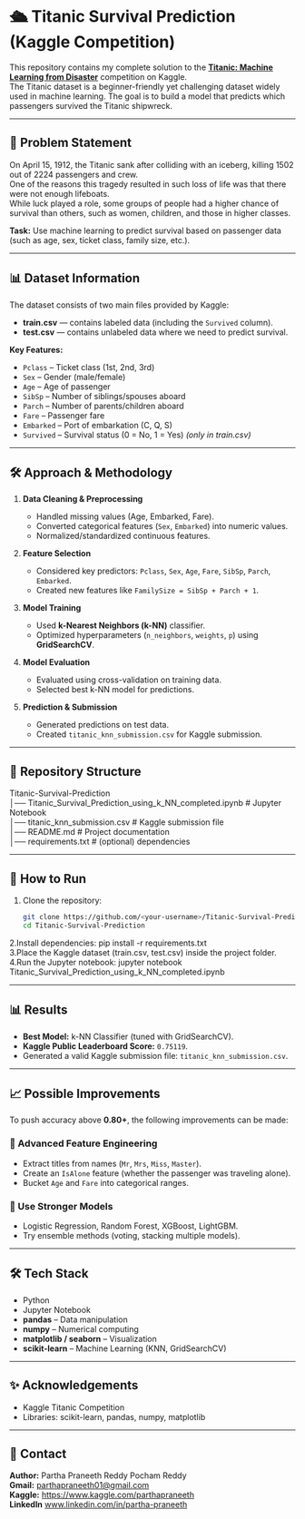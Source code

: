 # 🛳️ Titanic Survival Prediction (Kaggle Competition)

This repository contains my complete solution to the **[Titanic: Machine Learning from Disaster](https://www.kaggle.com/c/titanic)** competition on Kaggle.  
The Titanic dataset is a beginner-friendly yet challenging dataset widely used in machine learning. The goal is to build a model that predicts which passengers survived the Titanic shipwreck.

---

## 📌 Problem Statement
On April 15, 1912, the Titanic sank after colliding with an iceberg, killing 1502 out of 2224 passengers and crew.  
One of the reasons this tragedy resulted in such loss of life was that there were not enough lifeboats.  
While luck played a role, some groups of people had a higher chance of survival than others, such as women, children, and those in higher classes.  

**Task:** Use machine learning to predict survival based on passenger data (such as age, sex, ticket class, family size, etc.).

---

## 📊 Dataset Information
The dataset consists of two main files provided by Kaggle:
- **train.csv** — contains labeled data (including the `Survived` column).  
- **test.csv** — contains unlabeled data where we need to predict survival.  

**Key Features:**
- `Pclass` – Ticket class (1st, 2nd, 3rd)  
- `Sex` – Gender (male/female)  
- `Age` – Age of passenger  
- `SibSp` – Number of siblings/spouses aboard  
- `Parch` – Number of parents/children aboard  
- `Fare` – Passenger fare  
- `Embarked` – Port of embarkation (C, Q, S)  
- `Survived` – Survival status (0 = No, 1 = Yes) *(only in train.csv)*  

---

## 🛠️ Approach & Methodology
1. **Data Cleaning & Preprocessing**
   - Handled missing values (Age, Embarked, Fare).  
   - Converted categorical features (`Sex`, `Embarked`) into numeric values.  
   - Normalized/standardized continuous features.  

2. **Feature Selection**
   - Considered key predictors: `Pclass`, `Sex`, `Age`, `Fare`, `SibSp`, `Parch`, `Embarked`.  
   - Created new features like `FamilySize = SibSp + Parch + 1`.  

3. **Model Training**
   - Used **k-Nearest Neighbors (k-NN)** classifier.  
   - Optimized hyperparameters (`n_neighbors`, `weights`, `p`) using **GridSearchCV**.  

4. **Model Evaluation**
   - Evaluated using cross-validation on training data.  
   - Selected best k-NN model for predictions.  

5. **Prediction & Submission**
   - Generated predictions on test data.  
   - Created `titanic_knn_submission.csv` for Kaggle submission.  

---

## 📂 Repository Structure
Titanic-Survival-Prediction<br>
│── Titanic_Survival_Prediction_using_k_NN_completed.ipynb # Jupyter Notebook<br>
│── titanic_knn_submission.csv # Kaggle submission file<br>
│── README.md # Project documentation<br>
│── requirements.txt # (optional) dependencies

---
## 🚀 How to Run
1. Clone the repository:
   ```bash
   git clone https://github.com/<your-username>/Titanic-Survival-Prediction.git
   cd Titanic-Survival-Prediction
2.Install dependencies:
    pip install -r requirements.txt <br>
3.Place the Kaggle dataset (train.csv, test.csv) inside the project folder.<br>
4.Run the Jupyter notebook:
    jupyter notebook Titanic_Survival_Prediction_using_k_NN_completed.ipynb
    
---
## 📊 Results
- **Best Model:** k-NN Classifier (tuned with GridSearchCV).  
- **Kaggle Public Leaderboard Score:** `0.75119`.  
- Generated a valid Kaggle submission file: `titanic_knn_submission.csv`.  

---

## 📈 Possible Improvements
To push accuracy above **0.80+**, the following improvements can be made:

### 🔹 Advanced Feature Engineering
- Extract titles from names (`Mr`, `Mrs`, `Miss`, `Master`).  
- Create an `IsAlone` feature (whether the passenger was traveling alone).  
- Bucket `Age` and `Fare` into categorical ranges.  

### 🔹 Use Stronger Models
- Logistic Regression, Random Forest, XGBoost, LightGBM.  
- Try ensemble methods (voting, stacking multiple models).  

---

## 🛠️ Tech Stack
- Python  
- Jupyter Notebook  
- **pandas** – Data manipulation  
- **numpy** – Numerical computing  
- **matplotlib / seaborn** – Visualization  
- **scikit-learn** – Machine Learning (KNN, GridSearchCV)  

---

## ✨ Acknowledgements
- Kaggle Titanic Competition  
- Libraries: scikit-learn, pandas, numpy, matplotlib  

---

## 📧 Contact
**Author:** Partha Praneeth Reddy Pocham Reddy <br> 
**Gmail:** parthapraneeth01@gmail.com <br>
**Kaggle:** https://www.kaggle.com/parthapraneeth <br>
**LinkedIn** www.linkedin.com/in/partha-praneeth

